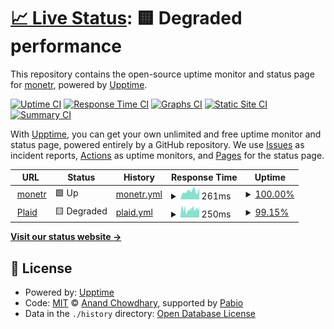 # [📈 Live Status](https://monetr.github.io): <!--live status--> **🟨 Degraded performance**

This repository contains the open-source uptime monitor and status page for [monetr](https://monetr.app), powered by [Upptime](https://github.com/upptime/upptime).

[![Uptime CI](https://github.com/monetr/status/workflows/Uptime%20CI/badge.svg)](https://github.com/monetr/status/actions?query=workflow%3A%22Uptime+CI%22)
[![Response Time CI](https://github.com/monetr/status/workflows/Response%20Time%20CI/badge.svg)](https://github.com/monetr/status/actions?query=workflow%3A%22Response+Time+CI%22)
[![Graphs CI](https://github.com/monetr/status/workflows/Graphs%20CI/badge.svg)](https://github.com/monetr/status/actions?query=workflow%3A%22Graphs+CI%22)
[![Static Site CI](https://github.com/monetr/status/workflows/Static%20Site%20CI/badge.svg)](https://github.com/monetr/status/actions?query=workflow%3A%22Static+Site+CI%22)
[![Summary CI](https://github.com/monetr/status/workflows/Summary%20CI/badge.svg)](https://github.com/monetr/status/actions?query=workflow%3A%22Summary+CI%22)

With [Upptime](https://upptime.js.org), you can get your own unlimited and free uptime monitor and status page, powered entirely by a GitHub repository. We use [Issues](https://github.com/monetr/status/issues) as incident reports, [Actions](https://github.com/monetr/status/actions) as uptime monitors, and [Pages](https://monetr.github.io) for the status page.

<!--start: status pages-->
<!-- This summary is generated by Upptime (https://github.com/upptime/upptime) -->
<!-- Do not edit this manually, your changes will be overwritten -->
<!-- prettier-ignore -->
| URL | Status | History | Response Time | Uptime |
| --- | ------ | ------- | ------------- | ------ |
| <img alt="" src="https://my.monetr.app/favicon.ico" height="13"> [monetr](https://my.monetr.app/api/health) | 🟩 Up | [monetr.yml](https://github.com/monetr/status/commits/HEAD/history/monetr.yml) | <details><summary><img alt="Response time graph" src="./graphs/monetr/response-time-week.png" height="20"> 261ms</summary><br><a href="https://status.monetr.app/history/monetr"><img alt="Response time 257" src="https://img.shields.io/endpoint?url=https%3A%2F%2Fraw.githubusercontent.com%2Fmonetr%2Fstatus%2FHEAD%2Fapi%2Fmonetr%2Fresponse-time.json"></a><br><a href="https://status.monetr.app/history/monetr"><img alt="24-hour response time 341" src="https://img.shields.io/endpoint?url=https%3A%2F%2Fraw.githubusercontent.com%2Fmonetr%2Fstatus%2FHEAD%2Fapi%2Fmonetr%2Fresponse-time-day.json"></a><br><a href="https://status.monetr.app/history/monetr"><img alt="7-day response time 261" src="https://img.shields.io/endpoint?url=https%3A%2F%2Fraw.githubusercontent.com%2Fmonetr%2Fstatus%2FHEAD%2Fapi%2Fmonetr%2Fresponse-time-week.json"></a><br><a href="https://status.monetr.app/history/monetr"><img alt="30-day response time 266" src="https://img.shields.io/endpoint?url=https%3A%2F%2Fraw.githubusercontent.com%2Fmonetr%2Fstatus%2FHEAD%2Fapi%2Fmonetr%2Fresponse-time-month.json"></a><br><a href="https://status.monetr.app/history/monetr"><img alt="1-year response time 257" src="https://img.shields.io/endpoint?url=https%3A%2F%2Fraw.githubusercontent.com%2Fmonetr%2Fstatus%2FHEAD%2Fapi%2Fmonetr%2Fresponse-time-year.json"></a></details> | <details><summary><a href="https://status.monetr.app/history/monetr">100.00%</a></summary><a href="https://status.monetr.app/history/monetr"><img alt="All-time uptime 100.00%" src="https://img.shields.io/endpoint?url=https%3A%2F%2Fraw.githubusercontent.com%2Fmonetr%2Fstatus%2FHEAD%2Fapi%2Fmonetr%2Fuptime.json"></a><br><a href="https://status.monetr.app/history/monetr"><img alt="24-hour uptime 100.00%" src="https://img.shields.io/endpoint?url=https%3A%2F%2Fraw.githubusercontent.com%2Fmonetr%2Fstatus%2FHEAD%2Fapi%2Fmonetr%2Fuptime-day.json"></a><br><a href="https://status.monetr.app/history/monetr"><img alt="7-day uptime 100.00%" src="https://img.shields.io/endpoint?url=https%3A%2F%2Fraw.githubusercontent.com%2Fmonetr%2Fstatus%2FHEAD%2Fapi%2Fmonetr%2Fuptime-week.json"></a><br><a href="https://status.monetr.app/history/monetr"><img alt="30-day uptime 100.00%" src="https://img.shields.io/endpoint?url=https%3A%2F%2Fraw.githubusercontent.com%2Fmonetr%2Fstatus%2FHEAD%2Fapi%2Fmonetr%2Fuptime-month.json"></a><br><a href="https://status.monetr.app/history/monetr"><img alt="1-year uptime 100.00%" src="https://img.shields.io/endpoint?url=https%3A%2F%2Fraw.githubusercontent.com%2Fmonetr%2Fstatus%2FHEAD%2Fapi%2Fmonetr%2Fuptime-year.json"></a></details>
| <img alt="" src="https://icons.duckduckgo.com/ip3/status.plaid.com.ico" height="13"> [Plaid](https://status.plaid.com/api/v2/status.json) | 🟨 Degraded | [plaid.yml](https://github.com/monetr/status/commits/HEAD/history/plaid.yml) | <details><summary><img alt="Response time graph" src="./graphs/plaid/response-time-week.png" height="20"> 250ms</summary><br><a href="https://status.monetr.app/history/plaid"><img alt="Response time 203" src="https://img.shields.io/endpoint?url=https%3A%2F%2Fraw.githubusercontent.com%2Fmonetr%2Fstatus%2FHEAD%2Fapi%2Fplaid%2Fresponse-time.json"></a><br><a href="https://status.monetr.app/history/plaid"><img alt="24-hour response time 269" src="https://img.shields.io/endpoint?url=https%3A%2F%2Fraw.githubusercontent.com%2Fmonetr%2Fstatus%2FHEAD%2Fapi%2Fplaid%2Fresponse-time-day.json"></a><br><a href="https://status.monetr.app/history/plaid"><img alt="7-day response time 250" src="https://img.shields.io/endpoint?url=https%3A%2F%2Fraw.githubusercontent.com%2Fmonetr%2Fstatus%2FHEAD%2Fapi%2Fplaid%2Fresponse-time-week.json"></a><br><a href="https://status.monetr.app/history/plaid"><img alt="30-day response time 236" src="https://img.shields.io/endpoint?url=https%3A%2F%2Fraw.githubusercontent.com%2Fmonetr%2Fstatus%2FHEAD%2Fapi%2Fplaid%2Fresponse-time-month.json"></a><br><a href="https://status.monetr.app/history/plaid"><img alt="1-year response time 203" src="https://img.shields.io/endpoint?url=https%3A%2F%2Fraw.githubusercontent.com%2Fmonetr%2Fstatus%2FHEAD%2Fapi%2Fplaid%2Fresponse-time-year.json"></a></details> | <details><summary><a href="https://status.monetr.app/history/plaid">99.15%</a></summary><a href="https://status.monetr.app/history/plaid"><img alt="All-time uptime 98.96%" src="https://img.shields.io/endpoint?url=https%3A%2F%2Fraw.githubusercontent.com%2Fmonetr%2Fstatus%2FHEAD%2Fapi%2Fplaid%2Fuptime.json"></a><br><a href="https://status.monetr.app/history/plaid"><img alt="24-hour uptime 95.50%" src="https://img.shields.io/endpoint?url=https%3A%2F%2Fraw.githubusercontent.com%2Fmonetr%2Fstatus%2FHEAD%2Fapi%2Fplaid%2Fuptime-day.json"></a><br><a href="https://status.monetr.app/history/plaid"><img alt="7-day uptime 99.15%" src="https://img.shields.io/endpoint?url=https%3A%2F%2Fraw.githubusercontent.com%2Fmonetr%2Fstatus%2FHEAD%2Fapi%2Fplaid%2Fuptime-week.json"></a><br><a href="https://status.monetr.app/history/plaid"><img alt="30-day uptime 98.87%" src="https://img.shields.io/endpoint?url=https%3A%2F%2Fraw.githubusercontent.com%2Fmonetr%2Fstatus%2FHEAD%2Fapi%2Fplaid%2Fuptime-month.json"></a><br><a href="https://status.monetr.app/history/plaid"><img alt="1-year uptime 98.96%" src="https://img.shields.io/endpoint?url=https%3A%2F%2Fraw.githubusercontent.com%2Fmonetr%2Fstatus%2FHEAD%2Fapi%2Fplaid%2Fuptime-year.json"></a></details>

<!--end: status pages-->

[**Visit our status website →**](https://monetr.github.io)

## 📄 License

- Powered by: [Upptime](https://github.com/upptime/upptime)
- Code: [MIT](./LICENSE) © [Anand Chowdhary](https://anandchowdhary.com), supported by [Pabio](https://pabio.com)
- Data in the `./history` directory: [Open Database License](https://opendatacommons.org/licenses/odbl/1-0/)
